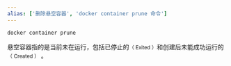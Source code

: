 ```yaml
---
alias: ['删除悬空容器', 'docker container prune 命令']
---
```


```sh
docker container prune
```

悬空容器指的是当前未在运行，包括已停止的<small>（ Exited ）</small>和创建后未能成功运行的<small>（ Created ）</small> 。

